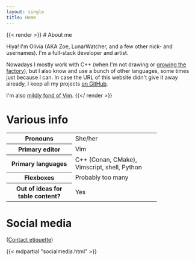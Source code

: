 ```yaml
---
layout: single
title: Home
---
```


<div class="flex-container">
    <div class="flex-item">
{{< render >}}
# About me

Hiya! I'm Olivia (AKA Zoe, LunarWatcher, and a few other nick- and usernames). I'm a full-stack developer and artist. 

Nowadays I mostly work with C++ (when I'm not drawing or [growing the factory](https://factorio.com)), but I also know and use a bunch of other languages, some times just because I can. In case the URL of this website didn't give it away already, I keep all my projects [on GitHub](//github.com/LunarWatcher).

I'm also [mildly fond of Vim](https://github.com/lunarwatcher/dotfiles).
{{</ render >}}
    </div>
    <div class="flex-item flex-right">
        <div class="plain-table-container" style="max-width: 400px;">
            <h1>Various info</h1>
            <table>
                <tbody>
                    <tr>
                        <th>Pronouns</th>
                        <td>She/her</td>
                    </tr>
                    <tr>
                        <th>Primary editor</th>
                        <td>Vim</td>
                    </tr>
                    <tr>
                        <th>Primary languages</th>
                        <td>C++ (Conan, CMake), Vimscript, shell, Python</td>
                    </tr>
                    <tr>
                        <th>Flexboxes</th>
                        <td>Probably too many</td>
                    </tr>
                    <tr>
                        <th>Out of ideas for table content?</th>
                        <td>Yes</td>
                    </tr>
                </tbody>
            </table>
        </div>
    </div>
</div>

# Social media

([Contact etiquette](/contact.html))

{{< mdpartial "socialmedia.html" >}}
